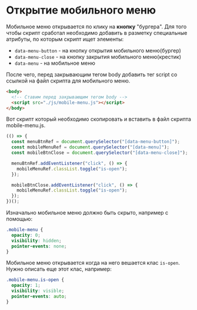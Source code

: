 # Открытие мобильного меню

Мобильное меню открывается по клику на **кнопку** "бургера". Для того чтобы скрипт сработал необходимо добавить в разметку специальные атрибуты, по которым скрипт ищет элементы:

- `data-menu-button` - на кнопку открытия мобильного меню(бургер)
- `data-menu-close` - на кнопку закрытия мобильного меню(крестик)
- `data-menu` - на мобильное меню

После чего, перед закрывающим тегом body добавить тег script со ссылкой на файл скрипта для мобильного меню.

```html
<body>
  <!-- Ставим перед закрывающим тегом body -->
  <script src="./js/mobile-menu.js"></script>
</body>
```

Вот скрипт который необходимо скопировать и вставить в файл скрипта mobile-menu.js.

```js
(() => {
  const menuBtnRef = document.querySelector("[data-menu-button]");
  const mobileMenuRef = document.querySelector("[data-menu]");
  const mobileBtnClose = document.querySelector("[data-menu-close]");

  menuBtnRef.addEventListener("click", () => {
    mobileMenuRef.classList.toggle("is-open");
  });

  mobileBtnClose.addEventListener("click", () => {
    mobileMenuRef.classList.toggle("is-open");
  });
})();
```

Изначально мобильное меню должно быть скрыто, например с помощью:

```css
.mobile-menu {
  opacity: 0;
  visibility: hidden;
  pointer-events: none;
}
```

Мобильное меню открывается когда на него вешается клас `is-open`. Нужно описать еще этот клас, например:

```css
.mobile-menu.is-open {
  opacity: 1;
  visibility: visible;
  pointer-events: auto;
}
```

